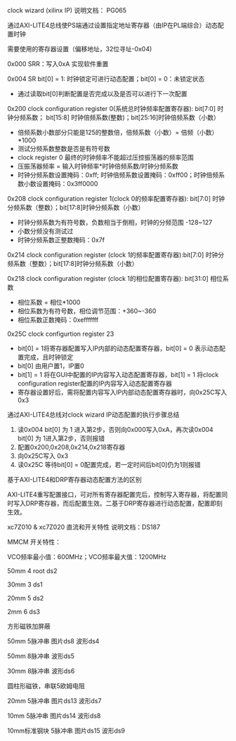 clock wizard (xilinx IP) 说明文档： PG065

通过AXI-LITE4总线使PS端通过设置指定地址寄存器（由IP在PL端综合）动态配置时钟

需要使用的寄存器设置（偏移地址，32位寻址-0x04)

0x000 SRR：写入0xA 实现软件重置

0x004 SR bit[0] = 1: 时钟锁定可进行动态配置；bit[0] = 0：未锁定状态

* 通过读取bit[0]判断配置是否完成以及是否可以进行下一次配置

0x200 clock configuration register 0(系统总时钟频率配置寄存器): bit[7:0] 时钟分频系数； bit[15:8] 时钟倍频系数(整数)；bit[25:16]时钟倍频系数（小数）

* 倍频系数小数部分只能是125的整数倍，倍频系数（小数）= 倍频（小数）*1000
* 测试分频系数整数是否是有符号数
* clock register 0 最终的时钟频率不能超过压控振荡器的频率范围
* 压振荡器频率 = 输入时钟频率*时钟倍频系数/时钟分频系数
* 时钟分频系数设置掩码：0xff; 时钟倍频系数设置掩码：0xff00；时钟倍频系数小数设置掩码：0x3ff0000

0x208 clock configuration register 1(clock 0的频率配置寄存器): bit[7:0] 时钟分频系数（整数）；bit[17:8]时钟分频系数（小数）

* 时钟分频系数为有符号数，负数相当于倒相，时钟的分频范围 -128~127
* 小数分频没有测试过
* 时钟分频系数正整数掩码：0x7f

0x214 clock configuration register (clock 1的频率配置寄存器):bit[7:0] 时钟分频系数（整数）；bit[17:8]时钟分频系数（小数）

0x218 clock configuration register (clock 1的相位配置寄存器): bit[31:0] 相位系数

* 相位系数 = 相位*1000
* 相位系数为有符号数，相位调节范围：+360~-360
* 相位系数正数掩码：0xefffffff

0x25C clock configurtion register 23

* bit[0] = 1将寄存器配置写入IP内部的动态配置寄存器，bit[0] = 0 表示动态配置完成，且时钟锁定
* bit[0] 由用户置1，IP置0
* bit[1] = 1 将在GUI中配置的IP内容写入动态配置寄存器，bit[1] = 1 将clock configuration register配置的IP内容写入动态配置寄存器
* 寄存器设置好后，需将配置内容写入IP内部动态配置寄存器时，向0x25C写入0x3

通过AXI-LITE4总线对clock wizard IP动态配置的执行步骤总结

1. 读0x004 bit[0] 为 1 进入第2步，否则向0x000写入0xA，再次读0x004 bit[0] 为 1进入第2步，否则报错
2. 配置0x200,0x208,0x214,0x218寄存器
3. 向0x25C写入 0x3
4. 读0x25C 等待bit[0] = 0配置完成，若一定时间后bit[0]仍为1则报错

基于AXI-LITE4和DRP寄存器动态配置方法的区别

AXI-LITE4重写配置接口，可对所有寄存器配置完后，控制写入寄存器，将配置同时写入DRP寄存器，而后配置生效。二基于DRP寄存器进行动态配置，配置即刻生效。

xc7Z010 & xc7Z020 直流和开关特性 说明文档：DS187

MMCM 开关特性：

VCO频率最小值：600MHz；VCO频率最大值：1200MHz


50mm 4 root ds2

30mm 3 ds1

20mm  5    ds2

2mm 6 ds3


方形磁铁加屏蔽

50mm 5脉冲串 图片ds8 波形ds4

50mm  8脉冲串 波形ds5

30mm 8脉冲串 波形ds6

圆柱形磁铁，串联5欧姆电阻

20mm 5脉冲串 图片ds13 波形ds7

10mm 5脉冲串 图片ds14 波形ds8

10mm标准钢块 5脉冲串 图片ds15 波形ds9
